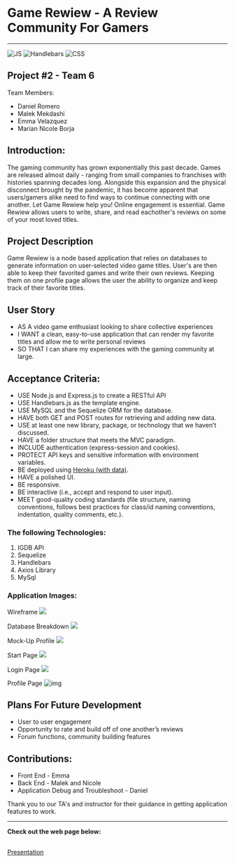 # Game Rewiew - A Review Community For Gamers
---
![JS](https://img.shields.io/badge/JavaScript-59%25-yellow)
![Handlebars](https://img.shields.io/badge/Handlebars-31%25-orange)
![CSS](https://img.shields.io/badge/CSS-10%25-blue) 


## Project #2 - Team 6

Team Members:
- Daniel Romero
- Malek Mekdashi
- Emma Velazquez
- Marian Nicole Borja 

## Introduction: 
The gaming community has grown exponentially this past decade. Games are released almost daily - ranging from small companies to franchises with histories spanning decades long. Alongside this expansion and the physical disconnect brought by the pandemic, it has become apparent that users/gamers alike need to find ways to continue connecting with one another. Let Game Rewiew help you! Online engagement is essential. Game Rewiew allows users to write, share, and read eachother's reviews on some of your most loved titles. 

## Project Description

Game Rewiew is a node based application that relies on databases to generate information on user-selected video game titles. User's are then able to keep their favorited games and write their own reviews. Keeping them on one profile page allows the user the ability to organize and keep track of their favorite titles.

## User Story

- AS A video game enthusiast looking to share collective experiences
- I WANT a clean, easy-to-use application that can render my favorite titles and allow me to write personal reviews
- SO THAT I can share my experiences with the gaming community at large.  

## Acceptance Criteria: 

- USE Node.js and Express.js to create a RESTful API
- USE Handlebars.js as the template engine.
- USE MySQL and the Sequelize ORM for the database.
- HAVE both GET and POST routes for retrieving and adding new data.
- USE at least one new library, package, or technology that we haven’t discussed.
- HAVE a folder structure that meets the MVC paradigm.
- INCLUDE authentication (express-session and cookies).
- PROTECT API keys and sensitive information with environment variables.
- BE deployed using [Heroku (with data)](https://coding-boot-camp.github.io/full-stack/heroku/deploy-with-heroku-and-mysql).
- HAVE a polished UI.
- BE responsive.
- BE interactive (i.e., accept and respond to user input).
- MEET good-quality coding standards (file structure, naming conventions, follows best practices for class/id naming conventions, indentation, quality comments, etc.).

### The following Technologies:
1. IGDB API
2. Sequelize 
3. Handlebars
4. Axios Library
5. MySql

### Application Images:

Wireframe 
<img src= "https://github.com/dantheman4500/Project-6/blob/7dc6f9fb6771a0d70e066246965373a95c439de0/WireFrame.jpg">

Database Breakdown
<img src="https://github.com/dantheman4500/Project-6/blob/54150b9864fd9f10cebd4e32bec5f20e4cb44d86/Databases.png">

Mock-Up Profile
<img src= "https://github.com/dantheman4500/Project-6/blob/7dc6f9fb6771a0d70e066246965373a95c439de0/Profile%20Mockup.png">

Start Page
<img src= "https://github.com/dantheman4500/Project-6/blob/54150b9864fd9f10cebd4e32bec5f20e4cb44d86/Start%20Image.png">

Login Page
<img src= "https://github.com/dantheman4500/Project-6/blob/54150b9864fd9f10cebd4e32bec5f20e4cb44d86/LoginImage.png">

Profile Page
![img](public/images/profilescrnsht.png)

## Plans For Future Development
- User to user engagement
- Opportunity to rate and build off of one another’s reviews
- Forum functions, community building features

## Contributions:

- Front End - Emma
- Back End - Malek and Nicole
- Application Debug and Troubleshoot - Daniel


Thank you to our TA's and instructor for their guidance in getting application features to work. 

--- 
**Check out the web page below:**
##


[Presentation]()
